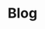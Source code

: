 ---
title: "Blog"
description: "Latest digital analytics blog posts"
draft: false
bg_image: "images/underwater7.jpg"
---